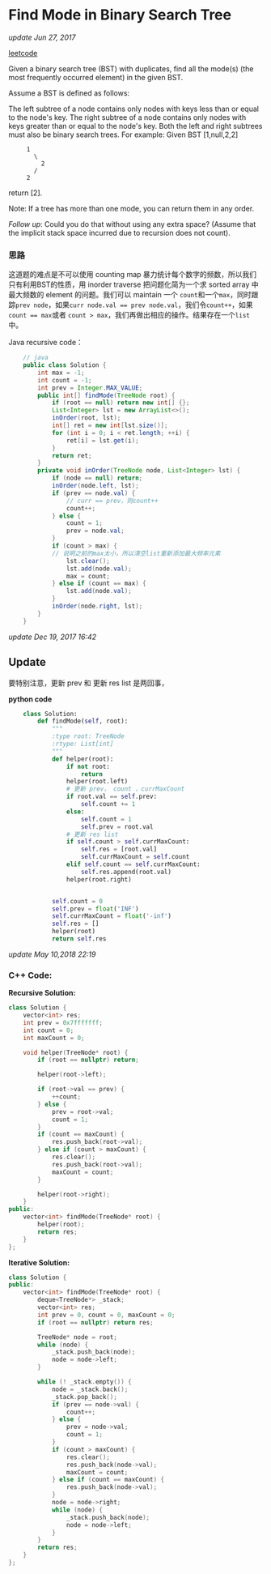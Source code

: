 # Find Mode in Binary Search Tree

_update Jun 27, 2017_

[leetcode](https://leetcode.com/problems/find-mode-in-binary-search-tree/#/description)

Given a binary search tree \(BST\) with duplicates, find all the mode\(s\) \(the most frequently occurred element\) in the given BST.

Assume a BST is defined as follows:

The left subtree of a node contains only nodes with keys less than or equal to the node's key. The right subtree of a node contains only nodes with keys greater than or equal to the node's key. Both the left and right subtrees must also be binary search trees. For example: Given BST \[1,null,2,2\]

```text
     1
       \
         2
       /
     2
```

return \[2\].

Note: If a tree has more than one mode, you can return them in any order.

_Follow up_: Could you do that without using any extra space? \(Assume that the implicit stack space incurred due to recursion does not count\).

### 思路

这道题的难点是不可以使用 counting map 暴力统计每个数字的频数，所以我们只有利用BST的性质，用 inorder traverse 把问题化简为一个求 sorted array 中最大频数的 element 的问题。我们可以 maintain 一个 `count`和一个`max`，同时跟踪`prev node`，如果`curr node.val == prev node.val`，我们令`count++`，如果`count == max`或者 `count > max`，我们再做出相应的操作。结果存在一个`list`中。

Java recursive code：

```java
    // java
    public class Solution {
        int max = -1;
        int count = -1;
        int prev = Integer.MAX_VALUE;
        public int[] findMode(TreeNode root) {
            if (root == null) return new int[] {};
            List<Integer> lst = new ArrayList<>();
            inOrder(root, lst);
            int[] ret = new int[lst.size()];
            for (int i = 0; i < ret.length; ++i) {
                ret[i] = lst.get(i);
            }
            return ret;
        }
        private void inOrder(TreeNode node, List<Integer> lst) {
            if (node == null) return;
            inOrder(node.left, lst);
            if (prev == node.val) {
                // curr == prev，则count++
                count++;
            } else {
                count = 1;
                prev = node.val;
            }
            if (count > max) {
            // 说明之前的max太小，所以清空list重新添加最大频率元素
                lst.clear();
                lst.add(node.val);
                max = count;
            } else if (count == max) {
                lst.add(node.val);
            }
            inOrder(node.right, lst);
        }
    }
```

_update Dec 19, 2017 16:42_

## Update

要特别注意，更新 prev 和 更新 res list 是两回事，

**python code**

```python
    class Solution:
        def findMode(self, root):
            """
            :type root: TreeNode
            :rtype: List[int]
            """
            def helper(root):
                if not root:
                    return
                helper(root.left)
                # 更新 prev， count ，currMaxCount
                if root.val == self.prev:
                    self.count += 1
                else:
                    self.count = 1
                    self.prev = root.val
                # 更新 res list
                if self.count > self.currMaxCount:
                    self.res = [root.val]
                    self.currMaxCount = self.count
                elif self.count == self.currMaxCount:
                    self.res.append(root.val)
                helper(root.right)


            self.count = 0
            self.prev = float('INF')
            self.currMaxCount = float('-inf')
            self.res = []
            helper(root)
            return self.res
```

_update May 10,2018 22:19_

### C++ Code:

**Recursive Solution:**

```cpp
class Solution {
    vector<int> res;
    int prev = 0x7fffffff;
    int count = 0;
    int maxCount = 0;

    void helper(TreeNode* root) {
        if (root == nullptr) return;

        helper(root->left);

        if (root->val == prev) {
            ++count;
        } else {
            prev = root->val;
            count = 1;
        }
        if (count == maxCount) {
            res.push_back(root->val);
        } else if (count > maxCount) {
            res.clear();
            res.push_back(root->val);
            maxCount = count;
        }

        helper(root->right);
    }
public:
    vector<int> findMode(TreeNode* root) {
        helper(root);
        return res;
    }
};
```

**Iterative Solution:**

```cpp
class Solution {
public:
    vector<int> findMode(TreeNode* root) {
        deque<TreeNode*> _stack;
        vector<int> res;
        int prev = 0, count = 0, maxCount = 0;
        if (root == nullptr) return res;

        TreeNode* node = root;
        while (node) {
            _stack.push_back(node);
            node = node->left;
        }

        while (! _stack.empty()) {
            node = _stack.back();
            _stack.pop_back();
            if (prev == node->val) {
                count++;
            } else {
                prev = node->val;
                count = 1;
            }
            if (count > maxCount) {
                res.clear();
                res.push_back(node->val);
                maxCount = count;
            } else if (count == maxCount) {
                res.push_back(node->val);
            }
            node = node->right;
            while (node) {
                _stack.push_back(node);
                node = node->left;
            }
        }
        return res;
    }
};
```

